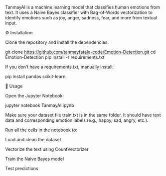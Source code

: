 TanmayAI is a machine learning model that classifies human emotions from text.
It uses a Naive Bayes classifier with Bag-of-Words vectorization to identify emotions such as joy, anger, sadness, fear, and more from textual input.

⚙️ Installation

Clone the repository and install the dependencies.

git clone https://github.com/tanmayfatale-code/Emotion-Detection.git
cd Emotion-Detection
pip install -r requirements.txt


If you don’t have a requirements.txt, manually install:

pip install pandas scikit-learn

🚀 Usage

Open the Jupyter Notebook:

jupyter notebook TanmayAI.ipynb


Make sure your dataset file train.txt is in the same folder.
It should have text data and corresponding emotion labels (e.g., happy, sad, angry, etc.).

Run all the cells in the notebook to:

Load and clean the dataset

Vectorize the text using CountVectorizer

Train the Naive Bayes model

Test predictions

